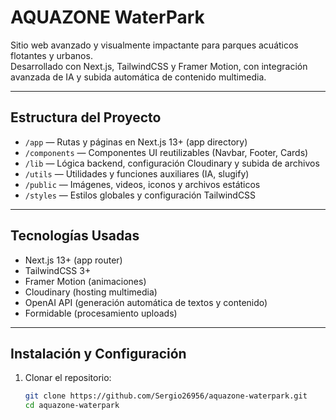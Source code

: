 # AQUAZONE WaterPark

Sitio web avanzado y visualmente impactante para parques acuáticos flotantes y urbanos.  
Desarrollado con Next.js, TailwindCSS y Framer Motion, con integración avanzada de IA y subida automática de contenido multimedia.

---

## Estructura del Proyecto

- `/app` — Rutas y páginas en Next.js 13+ (app directory)  
- `/components` — Componentes UI reutilizables (Navbar, Footer, Cards)  
- `/lib` — Lógica backend, configuración Cloudinary y subida de archivos  
- `/utils` — Utilidades y funciones auxiliares (IA, slugify)  
- `/public` — Imágenes, videos, iconos y archivos estáticos  
- `/styles` — Estilos globales y configuración TailwindCSS

---

## Tecnologías Usadas

- Next.js 13+ (app router)  
- TailwindCSS 3+  
- Framer Motion (animaciones)  
- Cloudinary (hosting multimedia)  
- OpenAI API (generación automática de textos y contenido)  
- Formidable (procesamiento uploads)

---

## Instalación y Configuración

1. Clonar el repositorio:  
   ```bash
   git clone https://github.com/Sergio26956/aquazone-waterpark.git
   cd aquazone-waterpark
